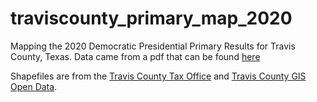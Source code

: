 # traviscounty_primary_map_2020
Mapping the 2020 Democratic Presidential Primary Results for Travis County, Texas. Data came from a pdf that can be found [here](https://countyclerk.traviscountytx.gov/elections/election-results-1/results-for-march-03-2020.html)

Shapefiles are from the [Travis County Tax Office](https://tax-office.traviscountytx.gov/about-us/reports-data/voters) and [Travis County GIS Open Data](https://tnr-traviscountytx.opendata.arcgis.com/).
